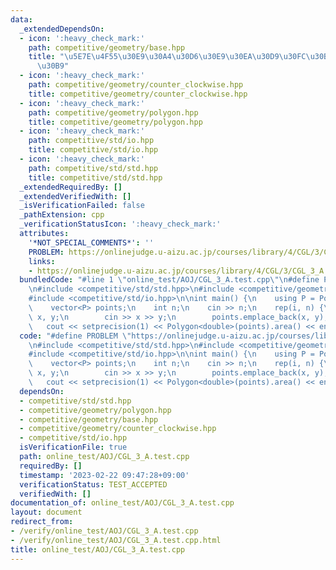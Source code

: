 ```yaml
---
data:
  _extendedDependsOn:
  - icon: ':heavy_check_mark:'
    path: competitive/geometry/base.hpp
    title: "\u5E7E\u4F55\u30E9\u30A4\u30D6\u30E9\u30EA\u30D9\u30FC\u30B9\u30AF\u30E9\
      \u30B9"
  - icon: ':heavy_check_mark:'
    path: competitive/geometry/counter_clockwise.hpp
    title: competitive/geometry/counter_clockwise.hpp
  - icon: ':heavy_check_mark:'
    path: competitive/geometry/polygon.hpp
    title: competitive/geometry/polygon.hpp
  - icon: ':heavy_check_mark:'
    path: competitive/std/io.hpp
    title: competitive/std/io.hpp
  - icon: ':heavy_check_mark:'
    path: competitive/std/std.hpp
    title: competitive/std/std.hpp
  _extendedRequiredBy: []
  _extendedVerifiedWith: []
  _isVerificationFailed: false
  _pathExtension: cpp
  _verificationStatusIcon: ':heavy_check_mark:'
  attributes:
    '*NOT_SPECIAL_COMMENTS*': ''
    PROBLEM: https://onlinejudge.u-aizu.ac.jp/courses/library/4/CGL/3/CGL_3_A
    links:
    - https://onlinejudge.u-aizu.ac.jp/courses/library/4/CGL/3/CGL_3_A
  bundledCode: "#line 1 \"online_test/AOJ/CGL_3_A.test.cpp\"\n#define PROBLEM \"https://onlinejudge.u-aizu.ac.jp/courses/library/4/CGL/3/CGL_3_A\"\
    \n#include <competitive/std/std.hpp>\n#include <competitive/geometry/polygon.hpp>\n\
    #include <competitive/std/io.hpp>\n\nint main() {\n    using P = Point<double>;\n\
    \    vector<P> points;\n    int n;\n    cin >> n;\n    rep(i, n) {\n        double\
    \ x, y;\n        cin >> x >> y;\n        points.emplace_back(x, y);\n    }\n \
    \   cout << setprecision(1) << Polygon<double>(points).area() << endl;\n}\n"
  code: "#define PROBLEM \"https://onlinejudge.u-aizu.ac.jp/courses/library/4/CGL/3/CGL_3_A\"\
    \n#include <competitive/std/std.hpp>\n#include <competitive/geometry/polygon.hpp>\n\
    #include <competitive/std/io.hpp>\n\nint main() {\n    using P = Point<double>;\n\
    \    vector<P> points;\n    int n;\n    cin >> n;\n    rep(i, n) {\n        double\
    \ x, y;\n        cin >> x >> y;\n        points.emplace_back(x, y);\n    }\n \
    \   cout << setprecision(1) << Polygon<double>(points).area() << endl;\n}\n"
  dependsOn:
  - competitive/std/std.hpp
  - competitive/geometry/polygon.hpp
  - competitive/geometry/base.hpp
  - competitive/geometry/counter_clockwise.hpp
  - competitive/std/io.hpp
  isVerificationFile: true
  path: online_test/AOJ/CGL_3_A.test.cpp
  requiredBy: []
  timestamp: '2023-02-22 09:47:28+09:00'
  verificationStatus: TEST_ACCEPTED
  verifiedWith: []
documentation_of: online_test/AOJ/CGL_3_A.test.cpp
layout: document
redirect_from:
- /verify/online_test/AOJ/CGL_3_A.test.cpp
- /verify/online_test/AOJ/CGL_3_A.test.cpp.html
title: online_test/AOJ/CGL_3_A.test.cpp
---
```

